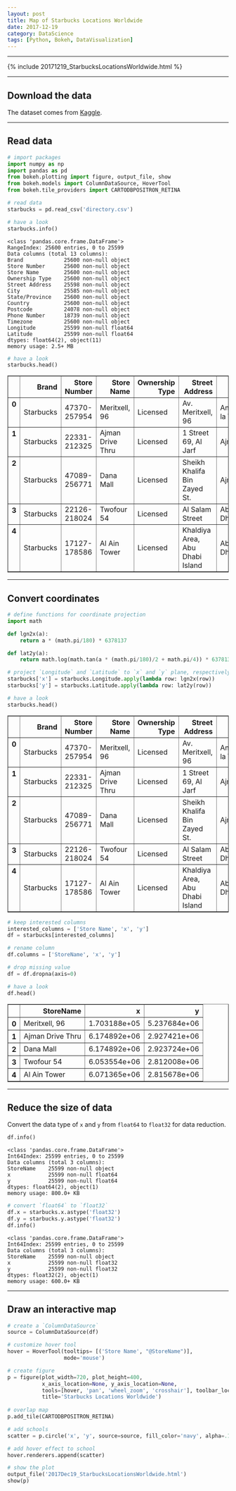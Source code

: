 ```yaml
---
layout: post
title: Map of Starbucks Locations Worldwide
date: 2017-12-19
category: DataScience
tags: [Python, Bokeh, DataVisualization]
---
```



---

<div class="row">
  <div class="col-lg-1">
  </div>
  <div class="col-lg-auto">
    {% include 20171219_StarbucksLocationsWorldwide.html %}
  </div>
  <div class="col-lg-1">
  </div>
</div>

---


## Download the data
The dataset comes from [Kaggle](https://www.kaggle.com/starbucks/store-locations).

---

## Read data


```python
# import packages
import numpy as np
import pandas as pd
from bokeh.plotting import figure, output_file, show
from bokeh.models import ColumnDataSource, HoverTool
from bokeh.tile_providers import CARTODBPOSITRON_RETINA

# read data
starbucks = pd.read_csv('directory.csv')

# have a look
starbucks.info()
```

    <class 'pandas.core.frame.DataFrame'>
    RangeIndex: 25600 entries, 0 to 25599
    Data columns (total 13 columns):
    Brand             25600 non-null object
    Store Number      25600 non-null object
    Store Name        25600 non-null object
    Ownership Type    25600 non-null object
    Street Address    25598 non-null object
    City              25585 non-null object
    State/Province    25600 non-null object
    Country           25600 non-null object
    Postcode          24078 non-null object
    Phone Number      18739 non-null object
    Timezone          25600 non-null object
    Longitude         25599 non-null float64
    Latitude          25599 non-null float64
    dtypes: float64(2), object(11)
    memory usage: 2.5+ MB



```python
# have a look
starbucks.head()
```




<div class="scroll">
<table border="1" class="dataframe">
  <thead>
    <tr style="text-align: right;">
      <th></th>
      <th>Brand</th>
      <th>Store Number</th>
      <th>Store Name</th>
      <th>Ownership Type</th>
      <th>Street Address</th>
      <th>City</th>
      <th>State/Province</th>
      <th>Country</th>
      <th>Postcode</th>
      <th>Phone Number</th>
      <th>Timezone</th>
      <th>Longitude</th>
      <th>Latitude</th>
    </tr>
  </thead>
  <tbody>
    <tr>
      <th>0</th>
      <td>Starbucks</td>
      <td>47370-257954</td>
      <td>Meritxell, 96</td>
      <td>Licensed</td>
      <td>Av. Meritxell, 96</td>
      <td>Andorra la Vella</td>
      <td>7</td>
      <td>AD</td>
      <td>AD500</td>
      <td>376818720</td>
      <td>GMT+1:00 Europe/Andorra</td>
      <td>1.53</td>
      <td>42.51</td>
    </tr>
    <tr>
      <th>1</th>
      <td>Starbucks</td>
      <td>22331-212325</td>
      <td>Ajman Drive Thru</td>
      <td>Licensed</td>
      <td>1 Street 69, Al Jarf</td>
      <td>Ajman</td>
      <td>AJ</td>
      <td>AE</td>
      <td>NaN</td>
      <td>NaN</td>
      <td>GMT+04:00 Asia/Dubai</td>
      <td>55.47</td>
      <td>25.42</td>
    </tr>
    <tr>
      <th>2</th>
      <td>Starbucks</td>
      <td>47089-256771</td>
      <td>Dana Mall</td>
      <td>Licensed</td>
      <td>Sheikh Khalifa Bin Zayed St.</td>
      <td>Ajman</td>
      <td>AJ</td>
      <td>AE</td>
      <td>NaN</td>
      <td>NaN</td>
      <td>GMT+04:00 Asia/Dubai</td>
      <td>55.47</td>
      <td>25.39</td>
    </tr>
    <tr>
      <th>3</th>
      <td>Starbucks</td>
      <td>22126-218024</td>
      <td>Twofour 54</td>
      <td>Licensed</td>
      <td>Al Salam Street</td>
      <td>Abu Dhabi</td>
      <td>AZ</td>
      <td>AE</td>
      <td>NaN</td>
      <td>NaN</td>
      <td>GMT+04:00 Asia/Dubai</td>
      <td>54.38</td>
      <td>24.48</td>
    </tr>
    <tr>
      <th>4</th>
      <td>Starbucks</td>
      <td>17127-178586</td>
      <td>Al Ain Tower</td>
      <td>Licensed</td>
      <td>Khaldiya Area, Abu Dhabi Island</td>
      <td>Abu Dhabi</td>
      <td>AZ</td>
      <td>AE</td>
      <td>NaN</td>
      <td>NaN</td>
      <td>GMT+04:00 Asia/Dubai</td>
      <td>54.54</td>
      <td>24.51</td>
    </tr>
  </tbody>
</table>
</div>



---

## Convert coordinates 


```python
# define functions for coordinate projection
import math

def lgn2x(a):
    return a * (math.pi/180) * 6378137

def lat2y(a):
    return math.log(math.tan(a * (math.pi/180)/2 + math.pi/4)) * 6378137
```


```python
# project `Longitude` and `Latitude` to `x` and `y` plane, respectively.
starbucks['x'] = starbucks.Longitude.apply(lambda row: lgn2x(row))
starbucks['y'] = starbucks.Latitude.apply(lambda row: lat2y(row))

# have a look
starbucks.head()
```




<div class="scroll">
<table border="1" class="dataframe">
  <thead>
    <tr style="text-align: right;">
      <th></th>
      <th>Brand</th>
      <th>Store Number</th>
      <th>Store Name</th>
      <th>Ownership Type</th>
      <th>Street Address</th>
      <th>City</th>
      <th>State/Province</th>
      <th>Country</th>
      <th>Postcode</th>
      <th>Phone Number</th>
      <th>Timezone</th>
      <th>Longitude</th>
      <th>Latitude</th>
      <th>x</th>
      <th>y</th>
    </tr>
  </thead>
  <tbody>
    <tr>
      <th>0</th>
      <td>Starbucks</td>
      <td>47370-257954</td>
      <td>Meritxell, 96</td>
      <td>Licensed</td>
      <td>Av. Meritxell, 96</td>
      <td>Andorra la Vella</td>
      <td>7</td>
      <td>AD</td>
      <td>AD500</td>
      <td>376818720</td>
      <td>GMT+1:00 Europe/Andorra</td>
      <td>1.53</td>
      <td>42.51</td>
      <td>1.703188e+05</td>
      <td>5.237684e+06</td>
    </tr>
    <tr>
      <th>1</th>
      <td>Starbucks</td>
      <td>22331-212325</td>
      <td>Ajman Drive Thru</td>
      <td>Licensed</td>
      <td>1 Street 69, Al Jarf</td>
      <td>Ajman</td>
      <td>AJ</td>
      <td>AE</td>
      <td>NaN</td>
      <td>NaN</td>
      <td>GMT+04:00 Asia/Dubai</td>
      <td>55.47</td>
      <td>25.42</td>
      <td>6.174892e+06</td>
      <td>2.927421e+06</td>
    </tr>
    <tr>
      <th>2</th>
      <td>Starbucks</td>
      <td>47089-256771</td>
      <td>Dana Mall</td>
      <td>Licensed</td>
      <td>Sheikh Khalifa Bin Zayed St.</td>
      <td>Ajman</td>
      <td>AJ</td>
      <td>AE</td>
      <td>NaN</td>
      <td>NaN</td>
      <td>GMT+04:00 Asia/Dubai</td>
      <td>55.47</td>
      <td>25.39</td>
      <td>6.174892e+06</td>
      <td>2.923724e+06</td>
    </tr>
    <tr>
      <th>3</th>
      <td>Starbucks</td>
      <td>22126-218024</td>
      <td>Twofour 54</td>
      <td>Licensed</td>
      <td>Al Salam Street</td>
      <td>Abu Dhabi</td>
      <td>AZ</td>
      <td>AE</td>
      <td>NaN</td>
      <td>NaN</td>
      <td>GMT+04:00 Asia/Dubai</td>
      <td>54.38</td>
      <td>24.48</td>
      <td>6.053554e+06</td>
      <td>2.812008e+06</td>
    </tr>
    <tr>
      <th>4</th>
      <td>Starbucks</td>
      <td>17127-178586</td>
      <td>Al Ain Tower</td>
      <td>Licensed</td>
      <td>Khaldiya Area, Abu Dhabi Island</td>
      <td>Abu Dhabi</td>
      <td>AZ</td>
      <td>AE</td>
      <td>NaN</td>
      <td>NaN</td>
      <td>GMT+04:00 Asia/Dubai</td>
      <td>54.54</td>
      <td>24.51</td>
      <td>6.071365e+06</td>
      <td>2.815678e+06</td>
    </tr>
  </tbody>
</table>
</div>




```python
# keep interested columns
interested_columns = ['Store Name', 'x', 'y']
df = starbucks[interested_columns]

# rename column
df.columns = ['StoreName', 'x', 'y']

# drop missing value
df = df.dropna(axis=0)

# have a look
df.head()
```




<div class="scroll">
<style>
    .dataframe thead tr:only-child th {
        text-align: right;
    }

    .dataframe thead th {
        text-align: right;
    }

    .dataframe tbody tr th {
        vertical-align: top;
    }
</style>
<table border="1" class="dataframe">
  <thead>
    <tr style="text-align: right;">
      <th></th>
      <th>StoreName</th>
      <th>x</th>
      <th>y</th>
    </tr>
  </thead>
  <tbody>
    <tr>
      <th>0</th>
      <td>Meritxell, 96</td>
      <td>1.703188e+05</td>
      <td>5.237684e+06</td>
    </tr>
    <tr>
      <th>1</th>
      <td>Ajman Drive Thru</td>
      <td>6.174892e+06</td>
      <td>2.927421e+06</td>
    </tr>
    <tr>
      <th>2</th>
      <td>Dana Mall</td>
      <td>6.174892e+06</td>
      <td>2.923724e+06</td>
    </tr>
    <tr>
      <th>3</th>
      <td>Twofour 54</td>
      <td>6.053554e+06</td>
      <td>2.812008e+06</td>
    </tr>
    <tr>
      <th>4</th>
      <td>Al Ain Tower</td>
      <td>6.071365e+06</td>
      <td>2.815678e+06</td>
    </tr>
  </tbody>
</table>
</div>

---

## Reduce the size of data 
Convert the data type of `x` and `y` from `float64` to `float32` for data reduction.


```python
df.info()
```

    <class 'pandas.core.frame.DataFrame'>
    Int64Index: 25599 entries, 0 to 25599
    Data columns (total 3 columns):
    StoreName    25599 non-null object
    x            25599 non-null float64
    y            25599 non-null float64
    dtypes: float64(2), object(1)
    memory usage: 800.0+ KB



```python
# convert `float64` to `float32`
df.x = starbucks.x.astype('float32')
df.y = starbucks.y.astype('float32')
df.info()
```

    <class 'pandas.core.frame.DataFrame'>
    Int64Index: 25599 entries, 0 to 25599
    Data columns (total 3 columns):
    StoreName    25599 non-null object
    x            25599 non-null float32
    y            25599 non-null float32
    dtypes: float32(2), object(1)
    memory usage: 600.0+ KB


---

## Draw an interactive map


```python
# create a `ColumnDataSource`
source = ColumnDataSource(df)

# customize hover tool
hover = HoverTool(tooltips= [('Store Name', "@StoreName")],
                  mode='mouse')

# create figure
p = figure(plot_width=720, plot_height=400,
           x_axis_location=None, y_axis_location=None,
           tools=[hover, 'pan', 'wheel_zoom', 'crosshair'], toolbar_location='above',
           title='Starbucks Locations Worldwide')
           
# overlap map
p.add_tile(CARTODBPOSITRON_RETINA)

# add schools
scatter = p.circle('x', 'y', source=source, fill_color='navy', alpha=.1)

# add hover effect to school
hover.renderers.append(scatter)

# show the plot
output_file('2017Dec19_StarbucksLocationsWorldwide.html')
show(p)
```
